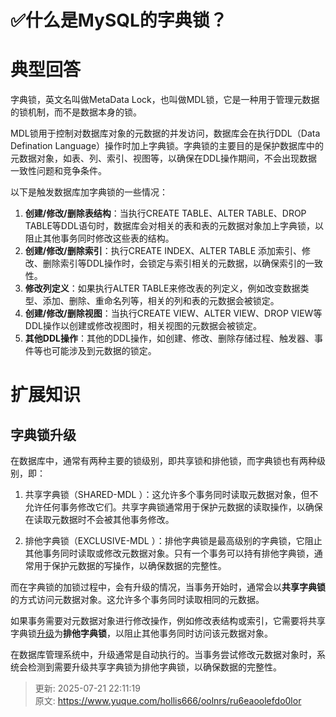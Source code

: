 # ✅什么是MySQL的字典锁？

# 典型回答


字典锁，英文名叫做MetaData Lock，也叫做MDL锁，它是一种用于管理元数据的锁机制，而不是数据本身的锁。



MDL锁用于控制对数据库对象的元数据的并发访问，数据库会在执行DDL（Data Defination Language）操作时加上字典锁。字典锁的主要目的是保护数据库中的元数据对象，如表、列、索引、视图等，以确保在DDL操作期间，不会出现数据一致性问题和竞争条件。



以下是触发数据库加字典锁的一些情况：

1. **创建/修改/删除表结构**：当执行CREATE TABLE、ALTER TABLE、DROP TABLE等DDL语句时，数据库会对相关的表和表的元数据对象加上字典锁，以阻止其他事务同时修改这些表的结构。
2. **创建/修改/删除索引**：执行CREATE INDEX、ALTER TABLE 添加索引、修改、删除索引等DDL操作时，会锁定与索引相关的元数据，以确保索引的一致性。
3. **修改列定义**：如果执行ALTER TABLE来修改表的列定义，例如改变数据类型、添加、删除、重命名列等，相关的列和表的元数据会被锁定。
4. **创建/修改/删除视图**：当执行CREATE VIEW、ALTER VIEW、DROP VIEW等DDL操作以创建或修改视图时，相关视图的元数据会被锁定。
5. **其他DDL操作**：其他的DDL操作，如创建、修改、删除存储过程、触发器、事件等也可能涉及到元数据的锁定。



# 扩展知识


## 字典锁升级


在数据库中，通常有两种主要的锁级别，即共享锁和排他锁，而字典锁也有两种级别，即：



1. 共享字典锁（SHARED-MDL ）：这允许多个事务同时读取元数据对象，但不允许任何事务修改它们。共享字典锁通常用于保护元数据的读取操作，以确保在读取元数据时不会被其他事务修改。



2. 排他字典锁（EXCLUSIVE-MDL ）：排他字典锁是最高级别的字典锁，它阻止其他事务同时读取或修改元数据对象。只有一个事务可以持有排他字典锁，通常用于保护元数据的写操作，以确保数据的完整性。

  
 

而在字典锁的加锁过程中，会有升级的情况，当事务开始时，通常会以**共享字典锁**的方式访问元数据对象。这允许多个事务同时读取相同的元数据。



如果事务需要对元数据对象进行修改操作，例如修改表结构或索引，它需要将共享字典锁<u>升级</u>为**排他字典锁**，以阻止其他事务同时访问该元数据对象。



在数据库管理系统中，升级通常是自动执行的。当事务尝试修改元数据对象时，系统会检测到需要升级共享字典锁为排他字典锁，以确保数据的完整性。



> 更新: 2025-07-21 22:11:19  
> 原文: <https://www.yuque.com/hollis666/oolnrs/ru6eaoolefdo0lor>